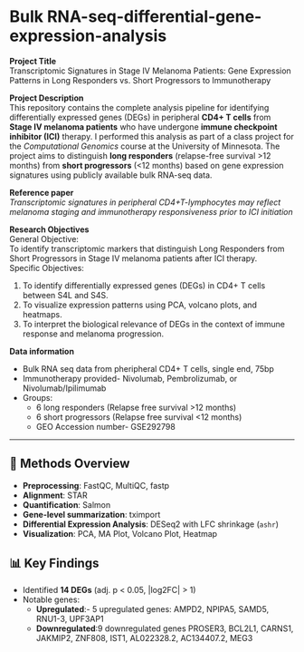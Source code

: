 # Bulk RNA-seq-differential-gene-expression-analysis

**Project Title**  
Transcriptomic Signatures in Stage IV Melanoma Patients: Gene Expression Patterns in Long Responders vs. Short Progressors to Immunotherapy  

**Project Description**  
This repository contains the complete analysis pipeline for identifying differentially expressed genes (DEGs) in peripheral **CD4+ T cells** from **Stage IV melanoma patients** who have undergone **immune checkpoint inhibitor (ICI)** therapy. I performed this analysis as part of a class project for the *Computational Genomics* course at the University of Minnesota.
The project aims to distinguish **long responders** (relapse-free survival >12 months) from **short progressors** (<12 months) based on gene expression signatures using publicly available bulk RNA-seq data.  

**Reference paper**  
*Transcriptomic signatures in peripheral CD4+T-lymphocytes may reflect melanoma staging and immunotherapy responsiveness prior to ICI initiation*  

**Research Objectives**  
General Objective:  
To identify transcriptomic markers that distinguish Long Responders from Short Progressors in Stage IV melanoma patients after ICI therapy.  
Specific Objectives: 
1. To identify differentially expressed genes (DEGs) in CD4+ T cells between S4L and S4S. 
2. To visualize expression patterns using PCA, volcano plots, and heatmaps. 
3. To interpret the biological relevance of DEGs in the context of immune response and melanoma progression.

**Data information**  
- Bulk RNA seq data from pheripheral CD4+ T cells, single end, 75bp
- Immunotherapy provided- Nivolumab, Pembrolizumab, or Nivolumab/Ipilimumab
- Groups:
  - 6 long responders (Relapse free survival >12 months)
  - 6 short progressors (Relapse free survival <12 months)
  - GEO Accession number-  GSE292798
---   
## 🧪 Methods Overview
- **Preprocessing**: FastQC, MultiQC, fastp
- **Alignment**: STAR
- **Quantification**: Salmon
- **Gene-level summarization**: tximport
- **Differential Expression Analysis**: DESeq2 with LFC shrinkage (`ashr`)
- **Visualization**: PCA, MA Plot, Volcano Plot, Heatmap

## 📊 Key Findings
- Identified **14 DEGs** (adj. p < 0.05, |log2FC| > 1)
- Notable genes:
  - **Upregulated**:- 5 upregulated genes: AMPD2, NPIPA5, SAMD5, RNU1-3, UPF3AP1
  - **Downregulated**:9 downregulated genes PROSER3, BCL2L1, CARNS1, JAKMIP2, ZNF808, IST1, AL022328.2, AC134407.2, MEG3


